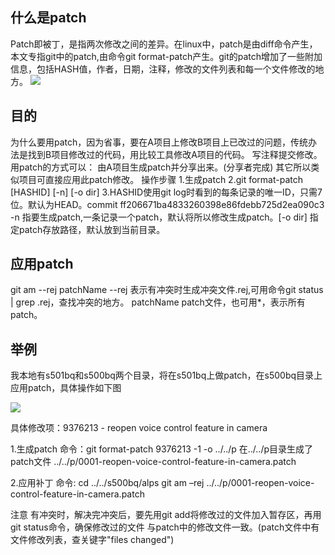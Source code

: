 ## 什么是patch
Patch即被丁，是指两次修改之间的差异。在linux中，patch是由diff命令产生，本文专指git中的patch,由命令git format-patch产生。git的patch增加了一些附加信息，包括HASH值，作者，日期，注释，修改的文件列表和每一个文件修改的地方。
![](http://pbdkyxc0r.bkt.clouddn.com/wps4d8.tmp.jpg)

## 目的
为什么要用patch，因为省事，要在A项目上修改B项目上已改过的问题，传统办法是找到B项目修改过的代码，用比较工具修改A项目的代码。
写注释提交修改。
用patch的方式可以：
由A项目生成patch并分享出来。(分享者完成)
其它所以类似项目可直接应用此patch修改。
操作步骤
1.生成patch
2.git format-patch [HASHID] [-n] [-o dir]
3.HASHID使用git log时看到的每条记录的唯一ID，只需7位。默认为HEAD。commit ff206671ba4833260398e86fdebb725d2ea090c3 -n 指要生成patch,一条记录一个patch，默认将所以修改生成patch。[-o dir] 指定patch存放路径，默认放到当前目录。
 
## 应用patch
git am --rej patchName 
--rej 表示有冲突时生成冲突文件.rej,可用命令git status | grep .rej，查找冲突的地方。
patchName patch文件，也可用*，表示所有patch。
 
## 举例
我本地有s501bq和s500bq两个目录，将在s501bq上做patch，在s500bq目录上应用patch，具体操作如下图

![](http://pbdkyxc0r.bkt.clouddn.com/wps4d9.tmp.jpg)
 
具体修改项：9376213 - reopen voice control feature in camera

1.生成patch
命令：git format-patch 9376213 -1 -o ../../p
在../../p目录生成了patch文件
../../p/0001-reopen-voice-control-feature-in-camera.patch
 
2.应用补丁
命令: 
cd ../../s500bq/alps
git am –rej
 ../../p/0001-reopen-voice-control-feature-in-camera.patch
 
注意
有冲突时，解决完冲突后，要先用git add将修改过的文件加入暂存区，再用git status命令，确保修改过的文件
与patch中的修改文件一致。(patch文件中有文件修改列表，查关键字"files changed")
